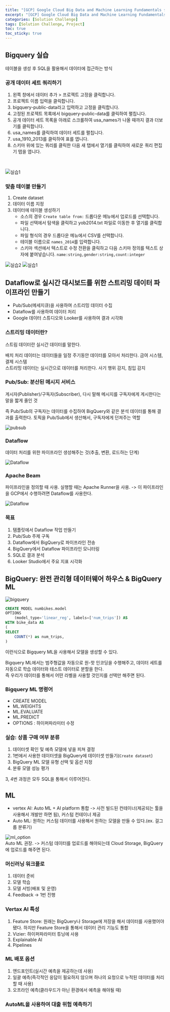 ```yaml
---
title: "[GCP] Google Cloud Big Data and Machine Learning Fundamentals 실습"
excerpt: "[GCP] Google Cloud Big Data and Machine Learning Fundamentals 실습"
categories: [Solution Challenge]
tags: [Solution Challenge, Project]
toc: true
toc_sticky: true
---
```


## Bigquery 실습

테이블을 생성 후 SQL을 활용해서 데이터에 접근하는 방식

### 공개 데이터 세트 쿼리하기

1. 왼쪽 창에서 데이터 추가 > 프로젝트 고정을 클릭합니다.
2. 프로젝트 이름 입력을 클릭합니다.
3. bigquery-public-data라고 입력하고 고정을 클릭합니다.
4. 고정된 프로젝트 목록에서 bigquery-public-data를 클릭하여 펼칩니다.
5. 공개 데이터 세트 목록을 아래로 스크롤하여 usa_names가 나올 때까지 결과 더보기를 클릭합니다. 
6. usa_names를 클릭하여 데이터 세트를 펼칩니다.
7. usa_1910_2013를 클릭하여 표를 엽니다.
8. 스키마 위에 있는 쿼리를 클릭한 다음 새 탭에서 열기를 클릭하여 새로운 쿼리 편집기 탭을 엽니다.
<br>

![실습1](../../assets/image/Solution-Challenge/bigquery_search.png)

### 맞춤 테이블 만들기

1. Create dataset
2. 데이터 이름 지정
3. 데이터에 테이블 생성하기     
    - 소스의 경우 `Create table from:` 드롭다운 메뉴에서 업로드를 선택합니다.
    - 파일 선택에서 탐색을 클릭하고 yob2014.txt 파일로 이동한 후 열기를 클릭합니다.
    - 파일 형식의 경우 드롭다운 메뉴에서 CSV를 선택합니다.
    - 테이블 이름으로 `names_2014`를 입력합니다.
    - 스키마 섹션에서 텍스트로 수정 전환을 클릭하고 다음 스키마 정의를 텍스트 상자에 붙여넣습니다. `name:string,gender:string,count:integer` <br>

![실습2](../../assets/image/Solution-Challenge/bigquery_create_table.png) 
![실습1](../../assets/image/Solution-Challenge/bigquery_실습끝.png)

## Dataflow로 실시간 대시보드를 위한 스트리밍 데이터 파이프라인 만들기

- Pub/Sub(메세지큐)을 사용하여 스트리밍 데이터 수집
- Dataflow를 사용하여 데이터 처리
- Google 데이터 스튜디오와 Looker를 사용하여 결과 시각화

### 스트리밍 데이터란?

스트림 데이터란 실시간 데이터를 말한다. <br>

배치 처리 데이터는 데이터들을 일정 주기동안 데이터를 모아서 처리한다. 금여 시스템, 결제 시스템 <br>
스트리밍 데이터는 실시간으로 데이터를 처리한다. 사기 행위 감지, 침입 감지 

### Pub/Sub: 분산된 메시지 서비스

게시자(Publisher)/구독자(Subscriber), 다시 말해 메시지를 구독자에게 게시한다는 말을 짧게 줄인 것 <br>

즉 Pub/Sub의 구독자는 데이터를 수집하여 BigQuery와 같은 분석 데이터를 통해 결과를 출력한다. 토픽을 Pub/Sub에서 생산해서, 구독자에게 던져주는 역할 <br>

![pubsub](../../assets/image/Solution-Challenge/pubsub.png)

### Dataflow

데이터 처리를 위한 파이프라인 생성해주는 것(추출, 변환, 로드하는 단계)

![Dataflow](../../assets/image/Solution-Challenge/dataflow.png)

### Apache Beam

파이프라인을 정의할 때 사용. 실행할 때는 Apache Runner을 사용. -> 이 파이프라인을 GCP에서 수행하려면 Dataflow를 사용한다. <br>

![Dataflow](../../assets/image/Solution-Challenge/dataflow2.png)

### 목표

1. 템플릿에서 Dataflow 작업 만들기
2. Pub/Sub 주제 구독
3. Dataflow에서 BigQuery로 파이프라인 전송
4. BigQuery에서 Dataflow 파이프라인 모니터링
5. SQL로 결과 분석
6. Looker Studio에서 주요 지표 시각화

## BigQuery: 완전 관리형 데이터웨어 하우스 & BigQuery ML

![bigquery](../../assets/image/Solution-Challenge/bigquery.png) <br>

```sql
CREATE MODEL numbikes.model
OPTIONS
    (model_type='linear_reg', labels=['num_trips']) AS
WITH bike_data AS
(
SELECT
    COUNT(*) as num_trips,
)
```
이런식으로 Bigquery ML을 사용해서 모델을 생성할 수 있다. <br>

Bigquery ML에서는 범주형값을 자동으로 원-핫 인코딩을 수행해주고, 데이터 세트를 자동으로 학습 데이터와 테스트 데이터로 분할을 한다. <br>
즉 우리가 데이터를 통해서 어떤 라벨을 사용할 것인지를 선택만 해주면 된다. 

### Bigquery ML 명령어

- CREATE MODEL
- ML.WEIGHTS
- ML.EVALUATE
- ML.PREDICT
- OPTIONS : 하이퍼파라미터 수정

### 실습: 상품 구매 여부 분류

1. 데이터셋 확인 및 예측 모델에 넣을 피쳐 결정
2. 1번에서 사용한 데이터셋을 BigQuery에 데이터셋 만들기(`Create dataset`)
3. BigQuery ML 모델 유형 선택 및 옵션 지정
4. 분류 모델 성능 평가 <br>

3, 4번 과정은 모두 SQL을 통해서 이루어진다. 

## ML

- vertex AI: Auto ML + AI platform 통합 -> 사전 빌드된 컨테이너(제공되는 툴을 사용해서 개발만 하면 됨), 커스텀 컨테이너 제공
- Auto ML: 원하는 커스텀 데이터를 사용해서 원하는 모델을 만들 수 있다.(ex. 걸그룹 분류기)

![ml_option](../../assets/image/Solution-Challenge/ml_option.png) <br>
Auto ML 권장. -> 커스텀 데이터를 업로드를 해야되는데 Cloud Storage, BigQuery에 업로드를 해주면 된다. 

### 머신러닝 워크플로

1. 데이터 준비
2. 모델 학습
3. 모델 서빙(배포 및 운영)
4. Feedback -> 1번 진행

### Vertax AI 특성

1. Feature Store: 원래는 BigQuery나 Storage에 저장을 해서 데이터를 사용했어야 됐다. 하지만 Feature Store을 통해서 데이터 관리 기능도 통합
2. Vizier: 하이퍼파라미터 튜닝에 사용
3. Explainable AI
4. Pipelines

### ML 배포 옵션

1. 앤드포인트(실시간 예측을 제공하는데 사용)
2. 일괄 예측(즉각적인 응답이 필요하지 않으며 하나의 요청으로 누적된 데이터를 처리할 때 사용)
3. 오프라인 예측(클라우드가 아닌 환경에서 예측을 해야될 때)

### AutoML을 사용하여 대출 위험 예측하기
